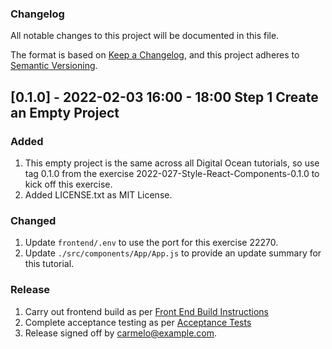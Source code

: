 
### Changelog

All notable changes to this project will be documented in this file.

The format is based on [Keep a Changelog](https://keepachangelog.com/en/1.0.0/),
and this project adheres to [Semantic
Versioning](https://semver.org/spec/v2.0.0.html).

## [0.1.0] - 2022-02-03 16:00 - 18:00 Step 1 Create an Empty Project

### Added

1. This empty project is the same across all Digital Ocean tutorials, so use tag
   0.1.0 from the exercise 2022-027-Style-React-Components-0.1.0 to kick off this
   exercise.
1. Added LICENSE.txt as MIT License.

### Changed

1. Update `frontend/.env` to use the port for this exercise 22270.
1. Update `./src/components/App/App.js` to provide an update summary for this
   tutorial.

### Release

1. Carry out frontend build as per [Front End Build
   Instructions](./sdlc/work_instructions/rebuild.md)
1. Complete acceptance testing as per [Acceptance
   Tests](./sdlc/acceptance_tests/ACC-001.md)
1. Release signed off by carmelo@example.com.


